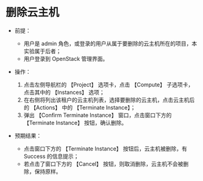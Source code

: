 # 删除云主机

* 前提：

  * 用户是 admin 角色，或登录的用户从属于要删除的云主机所在的项目，本实验属于后者；
  * 用户登录到 OpenStack 管理界面。

* 操作：

  1. 点击左侧导航栏的 【Project】 选项卡，点击 【Compute】 子选项卡，点击其中的 【Instances】 选项；
  1. 在右侧将列出该租户的云主机列表，选择要删除的云主机，点击云主机后的 【Actions】 中的 【Terminate Instance】；
  1. 弹出 【Confirm Terminate Instance】 窗口，点击窗口下方的 【Terminate Instance】 按钮，确认删除。

* 预期结果：

  * 点击窗口下方的 【Terminate Instance】 按钮后，云主机被删除，有 Success 的信息提示；
  * 若点击了窗口下方的 【Cancel】 按钮，则取消删除，云主机不会被删除，保持原样。


